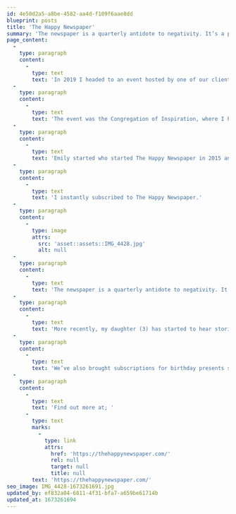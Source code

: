 ```yaml
---
id: 4e50d2a5-a8be-4582-aa4d-f109f6aae8dd
blueprint: posts
title: 'The Happy Newspaper'
summary: 'The newspaper is a quarterly antidote to negativity. It’s a printed newspaper celebrating all that’s good in the world.'
page_content:
  -
    type: paragraph
    content:
      -
        type: text
        text: 'In 2019 I headed to an event hosted by one of our clients, Holly Tucker. '
  -
    type: paragraph
    content:
      -
        type: text
        text: 'The event was the Congregation of Inspiration, where I had the privilege of meeting Emily Coxhead. '
  -
    type: paragraph
    content:
      -
        type: text
        text: 'Emily started who started The Happy Newspaper in 2015 and shared her story on stage along with a Q&A around social media. '
  -
    type: paragraph
    content:
      -
        type: text
        text: 'I instantly subscribed to The Happy Newspaper.'
  -
    type: paragraph
    content:
      -
        type: image
        attrs:
          src: 'asset::assets::IMG_4428.jpg'
          alt: null
  -
    type: paragraph
    content:
      -
        type: text
        text: 'The newspaper is a quarterly antidote to negativity. It’s a printed newspaper celebrating all that’s good in the world. '
  -
    type: paragraph
    content:
      -
        type: text
        text: 'More recently, my daughter (3) has started to hear stories from the newspaper. I’ll flick through the pages, and she’ll point at one of the many lovely illustrations. I then read through the story, which is only a few hundred words, before we find another. '
  -
    type: paragraph
    content:
      -
        type: text
        text: 'We’ve also brought subscriptions for birthday presents sent to clients, and yes, we still get these to our doorstep every three months.'
  -
    type: paragraph
    content:
      -
        type: text
        text: 'Find out more at; '
      -
        type: text
        marks:
          -
            type: link
            attrs:
              href: 'https://thehappynewspaper.com/'
              rel: null
              target: null
              title: null
        text: 'https://thehappynewspaper.com/'
seo_image: IMG_4428-1673261691.jpg
updated_by: ef832a04-6811-4f31-bfa7-a659be61714b
updated_at: 1673261694
---
```

